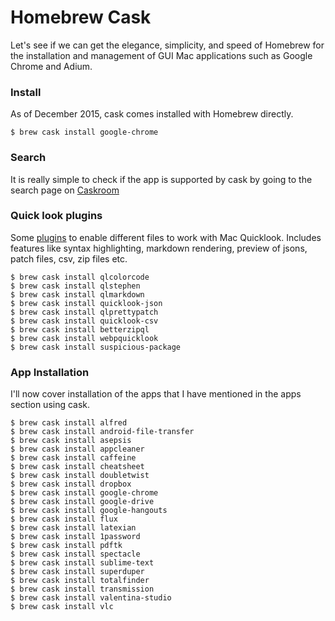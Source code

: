 # Homebrew Cask

Let's see if we can get the elegance, simplicity, and speed of Homebrew for the installation and management of GUI Mac applications such as Google Chrome and Adium.

### Install

As of December 2015, cask comes installed with Homebrew directly.

    $ brew cask install google-chrome

### Search

It is really simple to check if the app is supported by cask by going to the search page on [Caskroom](https://caskroom.github.io/)

### Quick look plugins

Some [plugins](https://github.com/sindresorhus/quick-look-plugins) to enable different files to work with Mac Quicklook. Includes features like syntax highlighting, markdown rendering, preview of jsons, patch files, csv, zip files etc.

    $ brew cask install qlcolorcode
    $ brew cask install qlstephen
    $ brew cask install qlmarkdown
    $ brew cask install quicklook-json
    $ brew cask install qlprettypatch
    $ brew cask install quicklook-csv
    $ brew cask install betterzipql
    $ brew cask install webpquicklook
    $ brew cask install suspicious-package

### App Installation

I'll now cover installation of the apps that I have mentioned in the apps section using cask.

    $ brew cask install alfred
    $ brew cask install android-file-transfer
    $ brew cask install asepsis
    $ brew cask install appcleaner
    $ brew cask install caffeine
    $ brew cask install cheatsheet
    $ brew cask install doubletwist
    $ brew cask install dropbox
    $ brew cask install google-chrome
    $ brew cask install google-drive
    $ brew cask install google-hangouts
    $ brew cask install flux
    $ brew cask install latexian
    $ brew cask install 1password
    $ brew cask install pdftk
    $ brew cask install spectacle
    $ brew cask install sublime-text
    $ brew cask install superduper
    $ brew cask install totalfinder
    $ brew cask install transmission
    $ brew cask install valentina-studio
    $ brew cask install vlc
